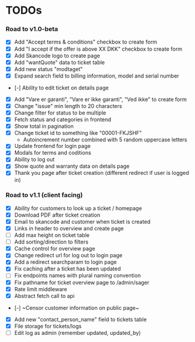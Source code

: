 # TODOs

### Road to v1.0-beta

 - [x] Add "Accept terms & conditions" checkbox to create form
 - [x] Add "I accept if the offer is above XX DKK" checkbox to create form
 - [x] Add Skancode logo to create page
 - [x] Add "wantQuote" data to ticket table
 - [x] Add new status "modtaget"
 - [x] Expand search field to billing information, model and serial number
 - [-] Ability to edit ticket on details page 
 - [x] Add "Vare er garanti", "Vare er ikke garanti", "Ved ikke" to create form
 - [x] Change "issue" min length to 20 characters
 - [x] Change filter for status to be multiple
 - [x] Fetch status and categories in frontend
 - [x] Show total in pagination
 - [x] Change ticket id to something like "00001-FKJSHF"
    - Autoincrement number combined with 5 random uppercase letters
 - [x] Update frontend for login page
 - [x] Modals for terms and coditions
 - [x] Ability to log out
 - [x] Show quote and warranty data on details page
 - [x] Thank you page after ticket creation (different redirect if user is logged in)

### Road to v1.1 (client facing)

 - [x] Ability for customers to look up a ticket / homepage
 - [x] Download PDF after ticket creation
 - [x] Email to skancode and customer when ticket is created
 - [x] Links in header to overview and create page
 - [ ] Add max height on ticket table
 - [ ] Add sorting/direction to filters
 - [x] Cache control for overview page
 - [x] Change redirect url for log out to login page
 - [x] Add a redirect searchparam to login page
 - [x] Fix caching after a ticket has been updated
 - [ ] Fix endpoints names with plural naming convention
 - [x] Fix pathname for ticket overview page to /admin/sager
 - [x] Rate limit middleware
 - [x] Abstract fetch call to api
 - [-] ~Censor customer information on public page~
 - [x] Add new "contact_person_name" field to tickets table
 - [x] File storage for tickets/logs
 - [ ] Edit log as admin (remember updated, updated_by)
